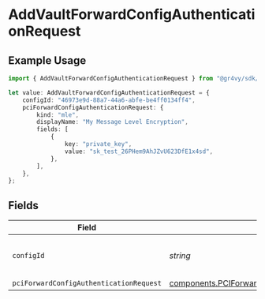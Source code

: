 # AddVaultForwardConfigAuthenticationRequest

## Example Usage

```typescript
import { AddVaultForwardConfigAuthenticationRequest } from "@gr4vy/sdk/models/operations";

let value: AddVaultForwardConfigAuthenticationRequest = {
    configId: "46973e9d-88a7-44a6-abfe-be4ff0134ff4",
    pciForwardConfigAuthenticationRequest: {
        kind: "mle",
        displayName: "My Message Level Encryption",
        fields: [
            {
                key: "private_key",
                value: "sk_test_26PHem9AhJZvU623DfE1x4sd",
            },
        ],
    },
};
```

## Fields

| Field                                                                                                                | Type                                                                                                                 | Required                                                                                                             | Description                                                                                                          | Example                                                                                                              |
| -------------------------------------------------------------------------------------------------------------------- | -------------------------------------------------------------------------------------------------------------------- | -------------------------------------------------------------------------------------------------------------------- | -------------------------------------------------------------------------------------------------------------------- | -------------------------------------------------------------------------------------------------------------------- |
| `configId`                                                                                                           | *string*                                                                                                             | :heavy_check_mark:                                                                                                   | The ID of the Vault Forward configuration.                                                                           | 46973e9d-88a7-44a6-abfe-be4ff0134ff4                                                                                 |
| `pciForwardConfigAuthenticationRequest`                                                                              | [components.PCIForwardConfigAuthenticationRequest](../../models/components/pciforwardconfigauthenticationrequest.md) | :heavy_minus_sign:                                                                                                   | N/A                                                                                                                  |                                                                                                                      |